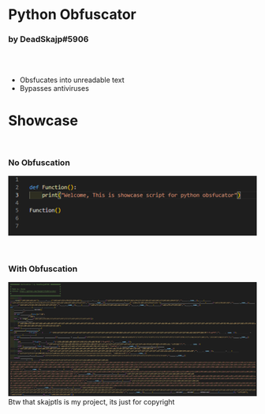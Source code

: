 # Python Obfuscator
### by DeadSkajp#5906
<br><br>
- Obsfucates into unreadable text
- Bypasses antiviruses



# Showcase

<br>

### No Obfuscation
![No obs](./imgs/noneobs.png "No obfuscation")

<br>

### With Obfuscation
![obs](./imgs/obfuscation.png "obfuscation")
Btw that skajptls is my project, its just for copyright